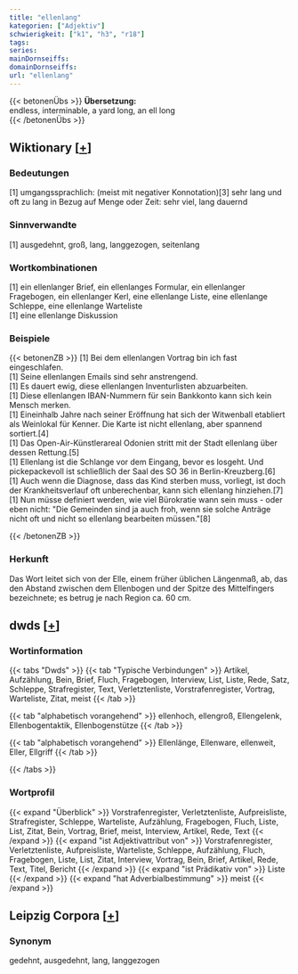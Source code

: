 ```yaml
---
title: "ellenlang"
kategorien: ["Adjektiv"]
schwierigkeit: ["k1", "h3", "r18"]
tags:
series:
mainDornseiffs:
domainDornseiffs:
url: "ellenlang"
---
```


{{< betonenÜbs >}}
**Übersetzung:**  
endless, interminable, a yard  long, an ell long  
{{< /betonenÜbs >}}

## Wiktionary [[+](https://de.wiktionary.org/wiki/ellenlang)]

### Bedeutungen
[1] umgangssprachlich: (meist mit negativer Konnotation)[3] sehr lang und oft zu lang in Bezug auf Menge oder Zeit: sehr viel, lang dauernd  

### Sinnverwandte
[1] ausgedehnt, groß, lang, langgezogen, seitenlang  

### Wortkombinationen
[1] ein ellenlanger Brief, ein ellenlanges Formular, ein ellenlanger Fragebogen, ein ellenlanger Kerl, eine ellenlange Liste, eine ellenlange Schleppe, eine ellenlange Warteliste  
[1] eine ellenlange Diskussion  

### Beispiele
{{< betonenZB >}}
[1] Bei dem ellenlangen Vortrag bin ich fast eingeschlafen.  
[1] Seine ellenlangen Emails sind sehr anstrengend.  
[1] Es dauert ewig, diese ellenlangen Inventurlisten abzuarbeiten.  
[1] Diese ellenlangen IBAN-Nummern für sein Bankkonto kann sich kein Mensch merken.  
[1] Eineinhalb Jahre nach seiner Eröffnung hat sich der Witwenball etabliert als Weinlokal für Kenner. Die Karte ist nicht ellenlang, aber spannend sortiert.[4]  
[1] Das Open-Air-Künstlerareal Odonien stritt mit der Stadt ellenlang über dessen Rettung.[5]  
[1] Ellenlang ist die Schlange vor dem Eingang, bevor es losgeht. Und pickepackevoll ist schließlich der Saal des SO 36 in Berlin-Kreuzberg.[6]  
[1] Auch wenn die Diagnose, dass das Kind sterben muss, vorliegt, ist doch der Krankheitsverlauf oft unberechenbar, kann sich ellenlang hinziehen.[7]  
[1] Nun müsse definiert werden, wie viel Bürokratie wann sein muss - oder eben nicht: "Die Gemeinden sind ja auch froh, wenn sie solche Anträge nicht oft und nicht so ellenlang bearbeiten müssen."[8]  

{{< /betonenZB >}}
### Herkunft
Das Wort leitet sich von der Elle, einem früher üblichen Längenmaß, ab, das den Abstand zwischen dem Ellenbogen und der Spitze des Mittelfingers bezeichnete; es betrug je nach Region ca. 60 cm.  



## dwds [[+](https://www.dwds.de/wb/ellenlang)]

### Wortinformation
{{< tabs "Dwds" >}}
{{< tab "Typische Verbindungen" >}}
Artikel, Aufzählung, Bein, Brief, Fluch, Fragebogen, Interview, List, Liste, Rede, Satz, Schleppe, Strafregister, Text, Verletztenliste, Vorstrafenregister, Vortrag, Warteliste, Zitat, meist
{{< /tab >}}

{{< tab "alphabetisch vorangehend" >}}
ellenhoch, ellengroß, Ellengelenk, Ellenbogentaktik, Ellenbogenstütze
{{< /tab >}}

{{< tab "alphabetisch vorangehend" >}}
Ellenlänge, Ellenware, ellenweit, Eller, Ellgriff
{{< /tab >}}

{{< /tabs >}}

### Wortprofil
{{< expand "Überblick" >}} Vorstrafenregister, Verletztenliste, Aufpreisliste, Strafregister, Schleppe, Warteliste, Aufzählung, Fragebogen, Fluch, Liste, List, Zitat, Bein, Vortrag, Brief, meist, Interview, Artikel, Rede, Text {{< /expand >}}
{{< expand "ist Adjektivattribut von" >}} Vorstrafenregister, Verletztenliste, Aufpreisliste, Warteliste, Schleppe, Aufzählung, Fluch, Fragebogen, Liste, List, Zitat, Interview, Vortrag, Bein, Brief, Artikel, Rede, Text, Titel, Bericht {{< /expand >}}
{{< expand "ist Prädikativ von" >}} Liste {{< /expand >}}
{{< expand "hat Adverbialbestimmung" >}} meist {{< /expand >}}

## Leipzig Corpora [[+](https://corpora.uni-leipzig.de/en/res?word=ellenlang&corpusId=deu_newscrawl-public_2018)]


### Synonym
gedehnt, ausgedehnt, lang, langgezogen


